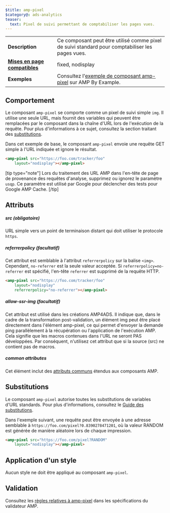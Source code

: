 ```yaml
---
$title: amp-pixel
$category@: ads-analytics
teaser:
  text: Pixel de suivi permettant de comptabiliser les pages vues.
---
```




<!--
       Copyright 2016 The AMP HTML Authors. All Rights Reserved.

       Licensed under the Apache License, Version 2.0 (the "License");
     you may not use this file except in compliance with the License.
     You may obtain a copy of the License at

     http://www.apache.org/licenses/LICENSE-2.0

     Unless required by applicable law or agreed to in writing, software
     distributed under the License is distributed on an "AS-IS" BASIS,
     WITHOUT WARRANTIES OR CONDITIONS OF ANY KIND, either express or implied.
     See the License for the specific language governing permissions and
     limitations under the License.
-->




<table>
  <tr>
    <td class="col-fourty"><strong>Description</strong></td>
    <td>Ce composant peut être utilisé comme pixel de suivi standard pour comptabiliser les pages vues.</td>
  </tr>
  <tr>
    <td class="col-fourty"><strong><a href="../../../documentation/guides-and-tutorials/develop/style_and_layout/control_layout.md">Mises en page compatibles</a></strong></td>
    <td>fixed, nodisplay</td>
  </tr>
  <tr>
    <td class="col-fourty"><strong>Exemples</strong></td>
    <td>Consultez l'<a href="https://ampbyexample.com/components/amp-pixel/">exemple de composant amp-pixel</a> sur AMP By Example.</td>
  </tr>
</table>

## Comportement <a name="behavior"></a>

Le composant `amp-pixel` se comporte comme un pixel de suivi simple `img`. Il utilise une seule URL, mais fournit des variables qui peuvent être remplacées par le composant dans la chaîne d'URL lors de l'exécution de la requête. Pour plus d'informations à ce sujet, consultez la section traitant des [substitutions](#substitutions).

Dans cet exemple de base, le composant `amp-pixel` envoie une requête GET simple à l'URL indiquée et ignore le résultat.

```html
<amp-pixel src="https://foo.com/tracker/foo"
    layout="nodisplay"></amp-pixel>
```

[tip type="note"]
Lors du traitement des URL AMP dans l'en-tête de page de provenance des requêtes d'analyse, supprimez ou ignorez le paramètre `usqp`. Ce paramètre est utilisé par Google pour déclencher des tests pour Google AMP Cache.
[/tip]

## Attributs <a name="attributes"></a>

##### src (obligatoire) <a name="src-required"></a>

URL simple vers un point de terminaison distant qui doit utiliser le protocole `https`.

##### referrerpolicy (facultatif) <a name="referrerpolicy-optional"></a>

Cet attribut est semblable à l'attribut `referrerpolicy` sur la balise `<img>`. Cependant, `no-referrer` est la seule valeur acceptée. Si `referrerpolicy=no-referrer` est spécifié, l'en-tête `referrer` est supprimé de la requête HTTP.

```html
<amp-pixel src="https://foo.com/tracker/foo"
    layout="nodisplay"
    referrerpolicy="no-referrer"></amp-pixel>
```

##### allow-ssr-img (facultatif) <a name="allow-ssr-img-optional"></a>

Cet attribut est utilisé dans les créations AMP4ADS. Il indique que, dans le cadre de la transformation post-validation, un élément img peut être placé directement dans l'élément amp-pixel, ce qui permet d'envoyer la demande ping parallèlement à la récupération ou l'application de l'exécution AMP.
Cela signifie que les macros contenues dans l'URL ne seront PAS développées. Par conséquent, n'utilisez cet attribut que si la source (src) ne contient pas de macros.

##### common attributes <a name="common-attributes"></a>

Cet élément inclut des [attributs communs](../../../documentation/guides-and-tutorials/learn/common_attributes.md) étendus aux composants AMP.

## Substitutions <a name="substitutions"></a>

Le composant `amp-pixel` autorise toutes les substitutions de variables d'URL standards.
Pour plus d'informations, consultez le [Guide des substitutions](https://github.com/ampproject/amphtml/blob/main/extensions/spec/amp-var-substitutions.md).

Dans l'exemple suivant, une requête peut être envoyée à une adresse semblable à `https://foo.com/pixel?0.8390278471201`, où la valeur RANDOM est générée de manière aléatoire lors de chaque impression.

```html
<amp-pixel src="https://foo.com/pixel?RANDOM"
    layout="nodisplay"></amp-pixel>
```

## Application d'un style <a name="styling"></a>

Aucun style ne doit être appliqué au composant `amp-pixel`.

## Validation <a name="validation"></a>

Consultez les [règles relatives à amp-pixel](https://github.com/ampproject/amphtml/blob/main/validator/validator-main.protoascii) dans les spécifications du validateur AMP.
